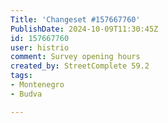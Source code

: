 ```yaml
---
Title: 'Changeset #157667760'
PublishDate: 2024-10-09T11:30:45Z
id: 157667760
user: histrio
comment: Survey opening hours
created_by: StreetComplete 59.2
tags:
- Montenegro
- Budva

---
```

